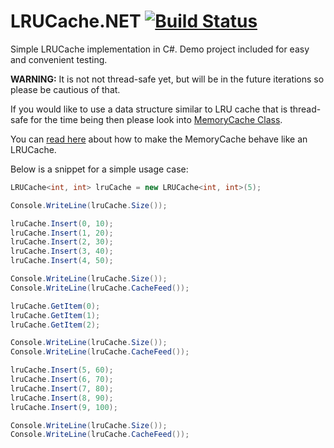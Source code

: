 # LRUCache.NET [![Build Status][2]][1]

  [1]: https://ci.appveyor.com/project/AvetisG/lrucache-net
  [2]: https://ci.appveyor.com/api/projects/status/x8kr2fcyk8cv30av?svg=true

Simple LRUCache implementation in C#. Demo project included for easy and convenient testing.

**WARNING:** It is not not thread-safe yet, but will be in the future iterations so please be cautious of that.

If you would like to use a data structure similar to LRU cache that is thread-safe for the time being then please look into [MemoryCache Class](https://msdn.microsoft.com/en-us/library/system.runtime.caching.memorycache%28v=vs.110%29.aspx). 

You can [read here](http://stackoverflow.com/questions/9653696/default-memory-cache-with-lru-policy) about how to make the MemoryCache behave like an LRUCache.

Below is a snippet for a simple usage case:

```C#
LRUCache<int, int> lruCache = new LRUCache<int, int>(5);

Console.WriteLine(lruCache.Size());

lruCache.Insert(0, 10);
lruCache.Insert(1, 20);
lruCache.Insert(2, 30);
lruCache.Insert(3, 40);
lruCache.Insert(4, 50);

Console.WriteLine(lruCache.Size());
Console.WriteLine(lruCache.CacheFeed());

lruCache.GetItem(0);
lruCache.GetItem(1);
lruCache.GetItem(2);

Console.WriteLine(lruCache.Size());
Console.WriteLine(lruCache.CacheFeed());

lruCache.Insert(5, 60);
lruCache.Insert(6, 70);
lruCache.Insert(7, 80);
lruCache.Insert(8, 90);
lruCache.Insert(9, 100);

Console.WriteLine(lruCache.Size());
Console.WriteLine(lruCache.CacheFeed());
